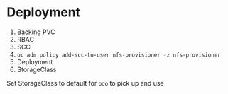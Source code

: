 # Deployment

1. Backing PVC
2. RBAC
3. SCC
4. `oc adm policy add-scc-to-user nfs-provisioner -z nfs-provisioner`
5. Deployment
6. StorageClass


Set StorageClass to default for `odo` to pick up and use
